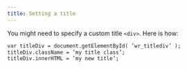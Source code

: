 ```yaml
---
title: Setting a title
---
```


You might need to specify a custom title ```<div>```. Here is how:

```xml
var titleDiv = document.getElementById( ’wr_titlediv’ );
titleDiv.className = ’my title class’;
titleDiv.innerHTML = ’my new title’;
```
